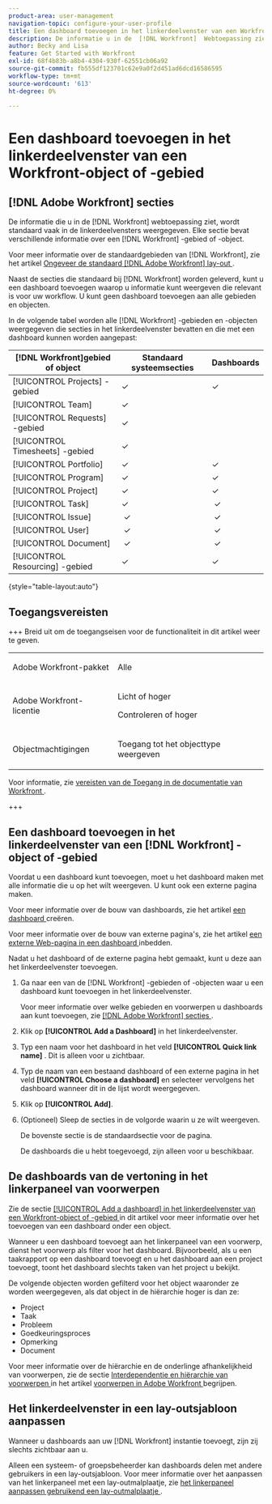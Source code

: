 ```yaml
---
product-area: user-management
navigation-topic: configure-your-user-profile
title: Een dashboard toevoegen in het linkerdeelvenster van een Workfront-object of -gebied
description: De informatie u in de  [!DNL Workfront]  Webtoepassing ziet wordt vaak getoond in de secties in het linkerpaneel door gebrek. Elke sectie bevat verschillende informatie over a  [!DNL Workfront]  gebied of voorwerp.
author: Becky and Lisa
feature: Get Started with Workfront
exl-id: 68f4b83b-a8b4-4304-930f-62551cb06a92
source-git-commit: fb555df123701c62e9a0f2d451ad6dcd16586595
workflow-type: tm+mt
source-wordcount: '613'
ht-degree: 0%

---
```


# Een dashboard toevoegen in het linkerdeelvenster van een Workfront-object of -gebied

## [!DNL Adobe Workfront] secties

De informatie die u in de [!DNL Workfront] webtoepassing ziet, wordt standaard vaak in de linkerdeelvensters weergegeven. Elke sectie bevat verschillende informatie over een [!DNL Workfront] -gebied of -object.

Voor meer informatie over de standaardgebieden van [!DNL Workfront], zie het artikel [ Ongeveer de standaard  [!DNL Adobe Workfront]  lay-out ](../../../administration-and-setup/customize-workfront/use-layout-templates/about-the-default-wf-layout.md).

Naast de secties die standaard bij [!DNL Workfront] worden geleverd, kunt u een dashboard toevoegen waarop u informatie kunt weergeven die relevant is voor uw workflow. U kunt geen dashboard toevoegen aan alle gebieden en objecten.

In de volgende tabel worden alle [!DNL Workfront] -gebieden en -objecten weergegeven die secties in het linkerdeelvenster bevatten en die met een dashboard kunnen worden aangepast:

| **[!DNL Workfront]gebied of object** | **Standaard systeemsecties** | **Dashboards** |
|---|---|---|
| [!UICONTROL Projects] -gebied | ✓ | ✓ |
| [!UICONTROL Team] | ✓ |   |
| [!UICONTROL Requests] -gebied | ✓ |   |
| [!UICONTROL Timesheets] -gebied | ✓ |   |
| [!UICONTROL Portfolio] | ✓ | ✓ |
| [!UICONTROL Program] | ✓ | ✓ |
| [!UICONTROL Project] | ✓ | ✓ |
| [!UICONTROL Task] | ✓ |  ✓ |
| [!UICONTROL Issue] |  ✓ |  ✓ |
| [!UICONTROL User] |  ✓ |  ✓ |
| [!UICONTROL Document] |  ✓ |  ✓ |
| [!UICONTROL Resourcing] -gebied | ✓ | ✓ |

{style="table-layout:auto"}

## Toegangsvereisten

+++ Breid uit om de toegangseisen voor de functionaliteit in dit artikel weer te geven.

<table style="table-layout:auto">
 <col> 
 <col>
 <tbody> 
  <tr> 
   <td>Adobe Workfront-pakket</td> 
   <td><p>Alle</p></td> 
  </tr> 
  <tr> 
   <td>Adobe Workfront-licentie</td> 
   <td>
   <p>Licht of hoger</p>
   <p>Controleren of hoger</p></td>
  </tr> 
  <tr> 
   <td>Objectmachtigingen</td> 
   <td><p>Toegang tot het objecttype weergeven</p> </td> 
  </tr> 
 </tbody> 
</table>

Voor informatie, zie [ vereisten van de Toegang in de documentatie van Workfront ](/help/quicksilver/administration-and-setup/add-users/access-levels-and-object-permissions/access-level-requirements-in-documentation.md).

+++

## Een dashboard toevoegen in het linkerdeelvenster van een [!DNL Workfront] -object of -gebied

Voordat u een dashboard kunt toevoegen, moet u het dashboard maken met alle informatie die u op het wilt weergeven. U kunt ook een externe pagina maken.

Voor meer informatie over de bouw van dashboards, zie het artikel [ een dashboard ](../../../reports-and-dashboards/dashboards/creating-and-managing-dashboards/create-dashboard.md) creëren.

Voor meer informatie over de bouw van externe pagina&#39;s, zie het artikel [ een externe Web-pagina in een dashboard ](../../../reports-and-dashboards/dashboards/creating-and-managing-dashboards/embed-external-web-page-dashboard.md) inbedden.

Nadat u het dashboard of de externe pagina hebt gemaakt, kunt u deze aan het linkerdeelvenster toevoegen.

1. Ga naar een van de [!DNL Workfront] -gebieden of -objecten waar u een dashboard kunt toevoegen in het linkerdeelvenster.

   Voor meer informatie over welke gebieden en voorwerpen u dashboards aan kunt toevoegen, zie [[!DNL Adobe Workfront]  secties ](#adobe-workfront-sections).

1. Klik op **[!UICONTROL Add a Dashboard]** in het linkerdeelvenster.
1. Typ een naam voor het dashboard in het veld **[!UICONTROL Quick link name]** . Dit is alleen voor u zichtbaar.
1. Typ de naam van een bestaand dashboard of een externe pagina in het veld **[!UICONTROL Choose a dashboard]** en selecteer vervolgens het dashboard wanneer dit in de lijst wordt weergegeven.
1. Klik op **[!UICONTROL Add]**.
1. (Optioneel) Sleep de secties in de volgorde waarin u ze wilt weergeven.

   De bovenste sectie is de standaardsectie voor de pagina.

   De dashboards die u hebt toegevoegd, zijn alleen voor u beschikbaar.

## De dashboards van de vertoning in het linkerpaneel van voorwerpen

Zie de sectie [[!UICONTROL Add a dashboard] in het linkerdeelvenster van een Workfront-object of -gebied ](#add-a-dashboard-in-the-left-panel-of-a-workfront-object-or-area) in dit artikel voor meer informatie over het toevoegen van een dashboard onder een object.

Wanneer u een dashboard toevoegt aan het linkerpaneel van een voorwerp, dienst het voorwerp als filter voor het dashboard. Bijvoorbeeld, als u een taakrapport op een dashboard toevoegt en u het dashboard aan een project toevoegt, toont het dashboard slechts taken van het project u bekijkt.

De volgende objecten worden gefilterd voor het object waaronder ze worden weergegeven, als dat object in de hiërarchie hoger is dan ze:

* Project
* Taak
* Probleem
* Goedkeuringsproces
* Opmerking
* Document

Voor meer informatie over de hiërarchie en de onderlinge afhankelijkheid van voorwerpen, zie de sectie [ Interdependentie en hiërarchie van voorwerpen ](../../../workfront-basics/navigate-workfront/workfront-navigation/understand-objects.md#understanding-interdependency-and-hierarchy-of-objects) in het artikel [ voorwerpen in Adobe Workfront ](../../../workfront-basics/navigate-workfront/workfront-navigation/understand-objects.md) begrijpen.

## Het linkerdeelvenster in een lay-outsjabloon aanpassen

Wanneer u dashboards aan uw [!DNL Workfront] instantie toevoegt, zijn zij slechts zichtbaar aan u.

Alleen een systeem- of groepsbeheerder kan dashboards delen met andere gebruikers in een lay-outsjabloon. Voor meer informatie over het aanpassen van het linkerpaneel met een lay-outmalplaatje, zie [ het linkerpaneel aanpassen gebruikend een lay-outmalplaatje ](/help/quicksilver/administration-and-setup/customize-workfront/use-layout-templates/customize-left-panel.md).
